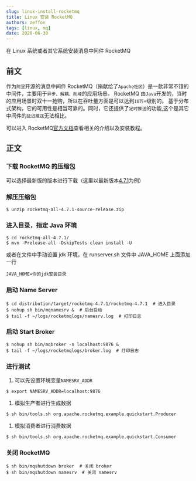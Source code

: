 ```yaml
---
slug: linux-install-rocketmq
title: Linux 安装 RocketMQ
authors: zeffon
tags: [linux, mq]
date: 2020-06-30
---
```


在 Linux 系统或者其它系统安装消息中间件 RocketMQ

<!--truncate-->

## 前文

作为`阿里`开源的消息中间件 RocketMQ（捐献给了`Apache社区`）是一款非常不错的中间件，主要用于`异步、解耦、削峰`的应用场景。
RocketMQ 由`Java`开发的，当时的应用场景时双十一抢购，所以在吞吐量方面是可以达到`10万+`级别的。
基于分布式架构，它的可用性是相当可靠的。同时，它还提供了`定时推送`的功能,这个是其它中间件的`延迟推送`无法相比。

可以进入 RocketMQ[官方文档](http://rocketmq.apache.org/docs/quick-start/)查看相关的介绍以及安装教程。

## 正文

### 下载 RocketMQ 的压缩包

可以选择最新版的版本进行下载（这里以最新版本[4.7.1](https://mirror.bit.edu.cn/apache/rocketmq/4.7.1/rocketmq-all-4.7.1-bin-release.zip)为例）

### 解压压缩包

```
$ unzip rocketmq-all-4.7.1-source-release.zip
```

### 进入目录，指定 Java 环境

```
$ cd rocketmq-all-4.7.1/
$ mvn -Prelease-all -DskipTests clean install -U
```

或者在文件中手动设置 jdk 环境，在 runserver.sh 文件中 JAVA_HOME 上面添加一行

```
JAVA_HOME=你的jdk安装目录
```

### 启动 Name Server

```
$ cd distribution/target/rocketmq-4.7.1/rocketmq-4.7.1  # 进入目录
$ nohup sh bin/mqnamesrv &  # 后台启动
$ tail -f ~/logs/rocketmqlogs/namesrv.log  # 打印日志
```

### 启动 Start Broker

```
$ nohup sh bin/mqbroker -n localhost:9876 &
$ tail -f ~/logs/rocketmqlogs/broker.log  # 打印日志
```

### 进行测试

1. 可以先设置环境变量`NAMESRV_ADDR`

```
$ export NAMESRV_ADDR=localhost:9876
```

1. 模拟生产者进行生成数据

```
$ sh bin/tools.sh org.apache.rocketmq.example.quickstart.Producer
```

1. 模拟消费者进行消费数据

```
$ sh bin/tools.sh org.apache.rocketmq.example.quickstart.Consumer
```

### 关闭 RocketMQ

```
$ sh bin/mqshutdown broker  # 关闭 broker
$ sh bin/mqshutdown namesrv  # 关闭 namesrv
```
